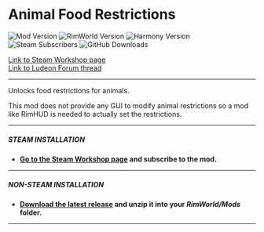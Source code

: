 # Animal Food Restrictions
![Mod Version](https://img.shields.io/badge/Mod_Version-1.4.1-blue.svg)
![RimWorld Version](https://img.shields.io/badge/Built_for_RimWorld-1.4-blue.svg)
![Harmony Version](https://img.shields.io/badge/Powered_by_Harmony-2.2-blue.svg)\
![Steam Subscribers](https://img.shields.io/badge/dynamic/xml.svg?label=Steam+Subscribers&query=//table/tr[2]/td[1]&colorB=blue&url=https://steamcommunity.com/sharedfiles/filedetails/%3Fid=1547017052&suffix=+total)
![GitHub Downloads](https://img.shields.io/github/downloads/Jaxe-Dev/FoodRestrictions/total.svg?colorB=blue&label=GitHub+Downloads)

[Link to Steam Workshop page](https://steamcommunity.com/sharedfiles/filedetails/?id=1547017052)\
[Link to Ludeon Forum thread](https://ludeon.com/forums/index.php?topic=46440.0)

---

Unlocks food restrictions for animals.

This mod does not provide any GUI to modify animal restrictions so a mod like RimHUD is needed to actually set the restrictions.

---

##### STEAM INSTALLATION
- **[Go to the Steam Workshop page](https://steamcommunity.com/sharedfiles/filedetails/?id=1547017052) and subscribe to the mod.**

---

##### NON-STEAM INSTALLATION
- **[Download the latest release](https://github.com/Jaxe-Dev/FoodRestrictions/releases/latest) and unzip it into your *RimWorld/Mods* folder.**

---
